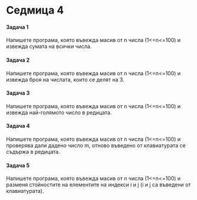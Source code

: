 ﻿# Седмица 4

#### Задача 1
Напишете програма, която въвежда масив от n числа (1<=n<=100) и извежда сумата на всички числа.

#### Задача 2
Напишете програма, която въвежда масив от n числа (1<=n<=100) и извежда броя на числата, които се делят на 3.

#### Задача 3
Напишете програма, която въвежда масив от n числа (1<=n<=100) и извежда най-голямото число в редицата.

#### Задача 4
Напишете програма, която въвежда масив от n числа (1<=n<=100) и проверява дали дадено число m, отново въведено от клавиатурата се съдържа в редицата.

#### Задача 5
Напишете програма, която въвежда масив от n числа (1<=n<=100) и разменя стойностите на елементите на индекси i и j (i и j са въведени от клавиатурата).
